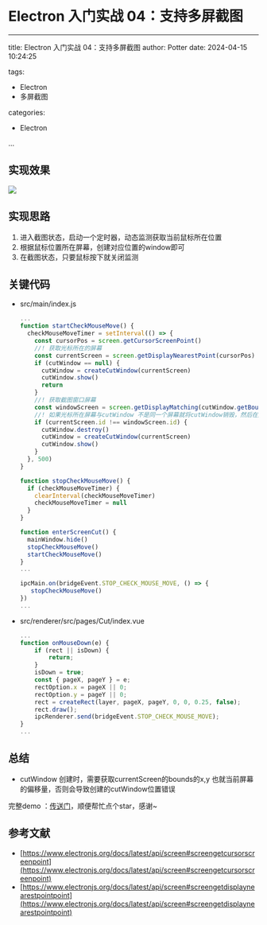 # Electron 入门实战 04：支持多屏截图

---

title: Electron 入门实战 04：支持多屏截图
author: Potter
date: 2024-04-15 10:24:25

tags:

- Electron
- 多屏截图

categories:

- Electron


...


## 实现效果

![](https://cdn.jsdelivr.net/gh/yxw007/BlogPicBed@master//img/20240410181045.gif)

## 实现思路

1. 进入截图状态，启动一个定时器，动态监测获取当前鼠标所在位置
2. 根据鼠标位置所在屏幕，创建对应位置的window即可
3. 在截图状态，只要鼠标按下就关闭监测

## 关键代码

- src/main/index.js
    
    ```jsx
    ...
    function startCheckMouseMove() {
      checkMouseMoveTimer = setInterval(() => {
        const cursorPos = screen.getCursorScreenPoint()
        //! 获取光标所在的屏幕
        const currentScreen = screen.getDisplayNearestPoint(cursorPos)
        if (cutWindow == null) {
          cutWindow = createCutWindow(currentScreen)
          cutWindow.show()
          return
        }
        //! 获取截图窗口屏幕
        const windowScreen = screen.getDisplayMatching(cutWindow.getBounds())
        //! 如果光标所在屏幕与cutWindow 不是同一个屏幕就将cutWindow销毁，然后在光标屏幕创建cutWindow
        if (currentScreen.id !== windowScreen.id) {
          cutWindow.destroy()
          cutWindow = createCutWindow(currentScreen)
          cutWindow.show()
        }
      }, 500)
    }
    
    function stopCheckMouseMove() {
      if (checkMouseMoveTimer) {
        clearInterval(checkMouseMoveTimer)
        checkMouseMoveTimer = null
      }
    }
    
    function enterScreenCut() {
      mainWindow.hide()
      stopCheckMouseMove()
      startCheckMouseMove()
    }
    ...
    
    ipcMain.on(bridgeEvent.STOP_CHECK_MOUSE_MOVE, () => {
       stopCheckMouseMove()
    })
    ...
    ```
    
- src/renderer/src/pages/Cut/index.vue
    
    ```jsx
    ...
    function onMouseDown(e) {
    	if (rect || isDown) {
    		return;
    	}
    	isDown = true;
    	const { pageX, pageY } = e;
    	rectOption.x = pageX || 0;
    	rectOption.y = pageY || 0;
    	rect = createRect(layer, pageX, pageY, 0, 0, 0.25, false);
    	rect.draw();
    	ipcRenderer.send(bridgeEvent.STOP_CHECK_MOUSE_MOVE);
    }
    ...
    ```
    

## 总结

- cutWindow 创建时，需要获取currentScreen的bounds的x,y 也就当前屏幕的偏移量，否则会导致创建的cutWindow位置错误

完整demo ：[传送门](https://github.com/yxw007/QRCodeTools)，顺便帮忙点个star，感谢~

## 参考文献

- [https://www.electronjs.org/docs/latest/api/screen#screengetcursorscreenpoint](https://www.electronjs.org/docs/latest/api/screen#screengetcursorscreenpoint)
- [https://www.electronjs.org/docs/latest/api/screen#screengetdisplaynearestpointpoint](https://www.electronjs.org/docs/latest/api/screen#screengetdisplaynearestpointpoint)
